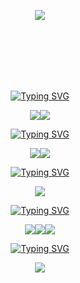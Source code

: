 
<p align="center"><a href="https://www.japantimes.co.jp/uploads/imported_images/uploads/2019/08/kabukicho1.jpg" target="_blank" rel="noopener noreferrer"><img src="lightedit1080.gif" /></a>
</p>
<p><br><br><br><br><br></p>

<p align="center">
<a href="https://git.io/typing-svg"><img src="https://readme-typing-svg.demolab.com?font=Josefin+Sans&weight=680&size=26&letterSpacing=-1px&duration=1000&pause=1500&color=F8F8F5&background=43413FF0&center=true&vCenter=true&repeat=false&width=140&height=34&lines=AVAILABLE" alt="Typing SVG" /></a>
</p>
<p align="center"><img src="https://ziadoua.github.io/m3-Markdown-Badges/badges/Python/python1.svg"><img src="https://ziadoua.github.io/m3-Markdown-Badges/badges/MySQL/mysql1.svg"></p>

<p align="center">
   <a href="https://git.io/typing-svg"><img src="https://readme-typing-svg.demolab.com?font=Josefin+Sans&weight=550&size=22&letterSpacing=0px&duration=01&pause=1&color=B0B0AF&background=43413FF0&center=true&vCenter=true&repeat=false&width=90&height=28&lines=Prepare" alt="Typing SVG" /></a>
</p>
<p align="center"><img src="https://ziadoua.github.io/m3-Markdown-Badges/badges/C++/c++1.svg"><img src="https://ziadoua.github.io/m3-Markdown-Badges/badges/Django/django1.svg"></p>

<p align="center">
   <a href="https://git.io/typing-svg"><img src="https://readme-typing-svg.demolab.com?font=Josefin+Sans&weight=550&size=22&letterSpacing=0px&duration=01&pause=1&color=F8F8F5&background=43413FF0&center=true&vCenter=true&repeat=false&width=60&height=28&lines=DAW" alt="Typing SVG" /></a>
</p>
<p align="center"><img src="https://ziadoua.github.io/m3-Markdown-Badges/badges/Ableton/ableton1.svg"></p>

<p align="center">
   <a href="https://git.io/typing-svg"><img src="https://readme-typing-svg.demolab.com?font=Josefin+Sans&weight=550&size=22&letterSpacing=0px&duration=01&pause=1&color=F8F8F5&background=43413FF0&center=true&vCenter=true&repeat=false&width=70&height=28&lines=Media" alt="Typing SVG" /></a>
</p>
<p align="center"><img src="https://ziadoua.github.io/m3-Markdown-Badges/badges/Photoshop/photoshop1.svg"><img src="https://ziadoua.github.io/m3-Markdown-Badges/badges/Premiere/premiere1.svg"><img src="https://ziadoua.github.io/m3-Markdown-Badges/badges/Blender/blender1.svg"></p>

<p align="center">
   <a href="https://git.io/typing-svg"><img src="https://readme-typing-svg.demolab.com?font=Josefin+Sans&weight=350&size=26&letterSpacing=0px&duration=1000&pause=600&color=F8F8F5&background=43413FF0&center=true&vCenter=true&width=30&height=38&repeat=false&lines=%E2%99%9F%EF%B8%8F" alt="Typing SVG" /></a>
</p>
<p align="center"><img src="https://ziadoua.github.io/m3-Markdown-Badges/badges/ChessDOTcom/chessdotcom1.svg"></p>
<p><br><br><br></p>


